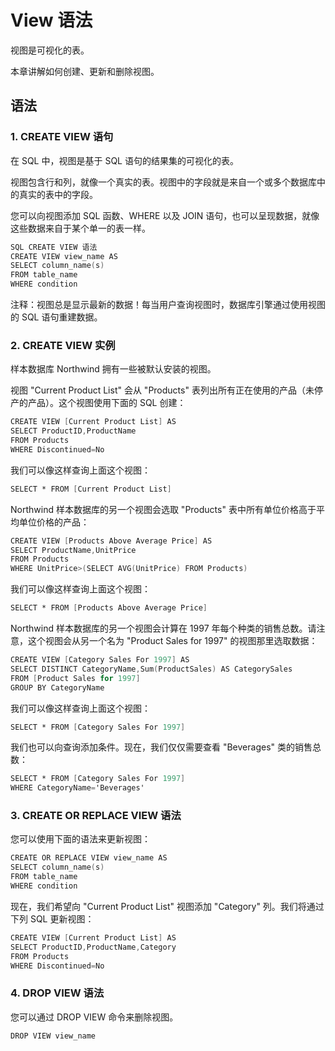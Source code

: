 # View 语法

视图是可视化的表。

本章讲解如何创建、更新和删除视图。

## 语法

### 1. CREATE VIEW 语句

在 SQL 中，视图是基于 SQL 语句的结果集的可视化的表。

视图包含行和列，就像一个真实的表。视图中的字段就是来自一个或多个数据库中的真实的表中的字段。

您可以向视图添加 SQL 函数、WHERE 以及 JOIN 语句，也可以呈现数据，就像这些数据来自于某个单一的表一样。

```v
SQL CREATE VIEW 语法
CREATE VIEW view_name AS
SELECT column_name(s)
FROM table_name
WHERE condition
```

注释：视图总是显示最新的数据！每当用户查询视图时，数据库引擎通过使用视图的 SQL 语句重建数据。

### 2. CREATE VIEW 实例

样本数据库 Northwind 拥有一些被默认安装的视图。

视图 "Current Product List" 会从 "Products" 表列出所有正在使用的产品（未停产的产品）。这个视图使用下面的 SQL 创建：

```v
CREATE VIEW [Current Product List] AS
SELECT ProductID,ProductName
FROM Products
WHERE Discontinued=No
```

我们可以像这样查询上面这个视图：

```v
SELECT * FROM [Current Product List]
```

Northwind 样本数据库的另一个视图会选取 "Products" 表中所有单位价格高于平均单位价格的产品：

```v
CREATE VIEW [Products Above Average Price] AS
SELECT ProductName,UnitPrice
FROM Products
WHERE UnitPrice>(SELECT AVG(UnitPrice) FROM Products)
```

我们可以像这样查询上面这个视图：

```v
SELECT * FROM [Products Above Average Price]
```

Northwind 样本数据库的另一个视图会计算在 1997 年每个种类的销售总数。请注意，这个视图会从另一个名为 "Product Sales for 1997" 的视图那里选取数据：

```v
CREATE VIEW [Category Sales For 1997] AS
SELECT DISTINCT CategoryName,Sum(ProductSales) AS CategorySales
FROM [Product Sales for 1997]
GROUP BY CategoryName
```

我们可以像这样查询上面这个视图：

```v
SELECT * FROM [Category Sales For 1997]
```

我们也可以向查询添加条件。现在，我们仅仅需要查看 "Beverages" 类的销售总数：

```v
SELECT * FROM [Category Sales For 1997]
WHERE CategoryName='Beverages'
```

### 3. CREATE OR REPLACE VIEW 语法

您可以使用下面的语法来更新视图：

```v
CREATE OR REPLACE VIEW view_name AS
SELECT column_name(s)
FROM table_name
WHERE condition
```

现在，我们希望向 "Current Product List" 视图添加 "Category" 列。我们将通过下列 SQL 更新视图：

```v
CREATE VIEW [Current Product List] AS
SELECT ProductID,ProductName,Category
FROM Products
WHERE Discontinued=No
```

### 4. DROP VIEW 语法

您可以通过 DROP VIEW 命令来删除视图。

```v
DROP VIEW view_name
```
